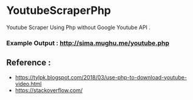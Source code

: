 # YoutubeScraperPhp
Youtube Scraper Using Php without Google Youtube API .

### Example Output : http://sima.mughu.me/youtube.php

## Reference : 
* https://tylpk.blogspot.com/2018/03/use-php-to-download-youtube-video.html
* https://stackoverflow.com/
